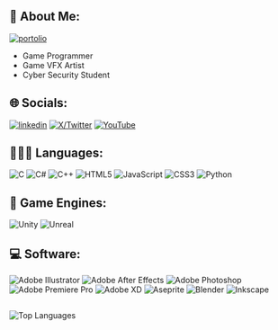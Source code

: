 ## 🧊 About Me:
[![portolio](https://img.shields.io/badge/Portfolio-FF5722?style=for-the-badge&logo=todoist&logoColor=white)](https://kori-20.github.io/)
- Game Programmer
- Game VFX Artist
- Cyber Security Student


## 🌐 Socials:
[![linkedin](https://img.shields.io/badge/LinkedIn-0077B5?style=for-the-badge&logo=linkedin&logoColor=white)](https://www.linkedin.com/in/francisco-neves-2a67b125a/)
[![X/Twitter](https://img.shields.io/badge/Twitter-1DA1F2?style=for-the-badge&logo=twitter&logoColor=white)](https://x.com/KoriCoder)
[![YouTube](https://img.shields.io/badge/YouTube-FF0000?style=for-the-badge&logo=youtube&logoColor=white)](https://www.youtube.com/@KoriNeves/featured)

## 👨🏻‍💻 Languages:
![C](https://img.shields.io/badge/C-%2300599C.svg?style=for-the-badge&logo=c&logoColor=white)
![C#](https://img.shields.io/badge/C%23-%23239120.svg?style=for-the-badge&logo=csharp&logoColor=white)
![C++](https://img.shields.io/badge/c++-%2300599C.svg?style=for-the-badge&logo=c%2B%2B&logoColor=white) 
![HTML5](https://img.shields.io/badge/html-%23E34F26.svg?style=for-the-badge&logo=html5&logoColor=white) 
![JavaScript](https://img.shields.io/badge/java_script-%23323330.svg?style=for-the-badge&logo=javascript&logoColor=%23F7DF1E)
![CSS3](https://img.shields.io/badge/css-%231572B6.svg?style=for-the-badge&logo=css3&logoColor=white)
![Python](https://img.shields.io/badge/-Python-3776AB.svg?style=for-the-badge&logo=python&logoColor=%23F7DF1E)

## 👾 Game Engines:
![Unity](https://camo.githubusercontent.com/068c1b9e7dceb1b53a9b97c853e1f0d8cd714b6533966ad4796eea632a864d32/68747470733a2f2f696d672e736869656c64732e696f2f62616467652f556e6974792d3130303030303f7374796c653d666f722d7468652d6261646765266c6f676f3d756e697479266c6f676f436f6c6f723d7768697465)
![Unreal](https://camo.githubusercontent.com/b4ed6a9e36a906d3736c8dd20c500fc0d854f4dd634892da8adabb4288d44044/68747470733a2f2f696d672e736869656c64732e696f2f62616467652f556e7265616c20456e67696e652d3331333133313f7374796c653d666f722d7468652d6261646765266c6f676f3d756e7265616c656e67696e65266c6f676f436f6c6f723d7768697465)


## 💻 Software:
![Adobe Illustrator](https://img.shields.io/badge/adobe%20illustrator-%23FF9A00.svg?style=for-the-badge&logo=adobe%20illustrator&logoColor=white) 
![Adobe After Effects](https://img.shields.io/badge/Adobe%20After%20Effects-9999FF.svg?style=for-the-badge&logo=Adobe%20After%20Effects&logoColor=white) 
![Adobe Photoshop](https://img.shields.io/badge/adobe%20photoshop-%2331A8FF.svg?style=for-the-badge&logo=adobe%20photoshop&logoColor=white) 
![Adobe Premiere Pro](https://img.shields.io/badge/Adobe%20Premiere%20Pro-9999FF.svg?style=for-the-badge&logo=Adobe%20Premiere%20Pro&logoColor=white) 
![Adobe XD](https://img.shields.io/badge/Adobe%20XD-470137?style=for-the-badge&logo=Adobe%20XD&logoColor=#FF61F6) 
![Aseprite](https://img.shields.io/badge/Aseprite-FFFFFF?style=for-the-badge&logo=Aseprite&logoColor=#7D929E) 
![Blender](https://img.shields.io/badge/blender-%23F5792A.svg?style=for-the-badge&logo=blender&logoColor=white) 
![Inkscape](https://img.shields.io/badge/Inkscape-e0e0e0?style=for-the-badge&logo=inkscape&logoColor=080A13)

##
![Top Languages](https://github-readme-stats.vercel.app/api/top-langs/?username=Kori-20&layout=compact&theme=radical)
